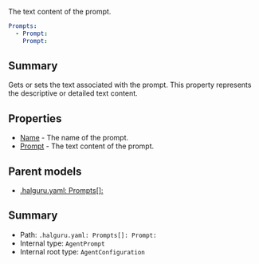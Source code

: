 <!--
title: Prompt
description: The text content of the prompt.
version: 1.0.0+171c62d57116db7b4c2f74ee0132602e1e42a1c7
generated: true
date: 2025-03-31T14:52:15Z
node: This file is generated by the command-line program: `halguru manual --generate-docs`
-->


The text content of the prompt.

```yaml
Prompts:
  - Prompt:
    Prompt:
```

## Summary

Gets or sets the text associated with the prompt.
This property represents the descriptive or detailed text content.

## Properties

* [Name]((halguru)-prompts-list-name.md) - The name of the prompt.
* [Prompt]((halguru)-prompts-list-prompt.md) - The text content of the prompt.

## Parent models

* [.halguru.yaml: Prompts[]:]((halguru)-prompts-list.md)
## Summary

* Path: `.halguru.yaml: Prompts[]: Prompt:`
* Internal type: `AgentPrompt`
* Internal root type: `AgentConfiguration`

